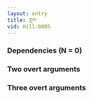 ```yaml
---
layout: entry
title: ཀླས་
vid: Hill:0005
---
```

### Dependencies (N = 0)


### Two overt arguments


### Three overt arguments
